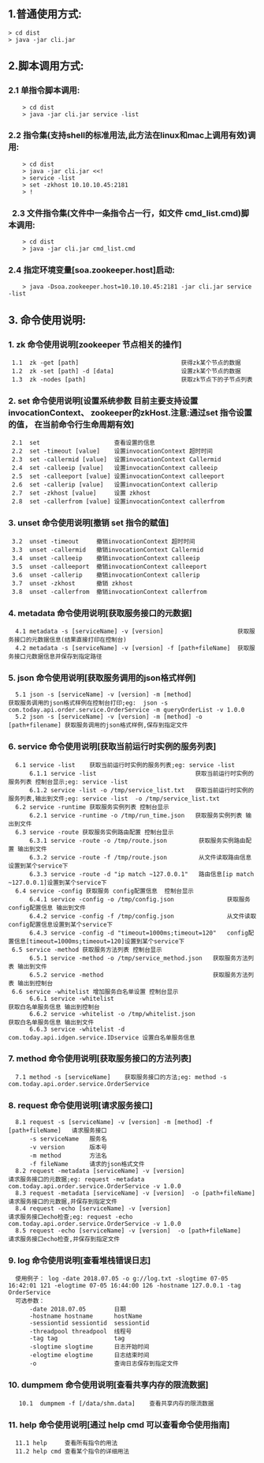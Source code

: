 ## 1.普通使用方式:  
    > cd dist  
    > java -jar cli.jar

## 2.脚本调用方式:  
###    2.1 单指令脚本调用:  
        > cd dist  
        > java -jar cli.jar service -list  
 
###   2.2 指令集(支持shell的标准用法,此方法在linux和mac上调用有效)调用:  
        > cd dist
        > java -jar cli.jar <<!
        > service -list
        > set -zkhost 10.10.10.45:2181
        > !
        
###   2.3 文件指令集(文件中一条指令占一行，如文件 cmd_list.cmd)脚本调用:  
        > cd dist  
        > java -jar cli.jar cmd_list.cmd
       
###   2.4 指定环境变量[soa.zookeeper.host]启动:   
        > java -Dsoa.zookeeper.host=10.10.10.45:2181 -jar cli.jar service -list   

## 3. 命令使用说明:    
    
###    1. zk 命令使用说明[zookeeper   节点相关的操作]  
     1.1  zk -get [path]                             获得zk某个节点的数据
     1.2  zk -set [path] -d [data]                   设置zk某个节点的数据
     1.3  zk -nodes [path]                           获取zk节点下的子节点列表
     
###   2. set 命令使用说明[设置系统参数 目前主要支持设置 invocationContext、 zookeeper的zkHost.注意:通过set 指令设置的值， 在当前命令行生命周期有效]  
     2.1  set                     查看设置的信息
     2.2  set -timeout [value]    设置invocationContext 超时时间
     2.3  set -callermid [value]  设置invocationContext Callermid
     2.4  set -calleeip [value]   设置invocationContext calleeip
     2.5  set -calleeport [value] 设置invocationContext calleeport
     2.6  set -callerip [value]   设置invocationContext callerip
     2.7  set -zkhost [value]     设置 zkhost
     2.8  set -callerfrom [value] 设置invocationContext callerfrom

###    3. unset 命令使用说明[撤销 set 指令的赋值]  
     3.2  unset -timeout     撤销invocationContext 超时时间
     3.3  unset -callermid   撤销invocationContext Callermid
     3.4  unset -calleeip    撤销invocationContext calleeip
     3.5  unset -calleeport  撤销invocationContext calleeport
     3.6  unset -callerip    撤销invocationContext callerip
     3.7  unset -zkhost      撤销 zkhost
     3.8  unset -callerfrom  撤销invocationContext callerfrom
     
###    4. metadata 命令使用说明[获取服务接口的元数据]  
      4.1 metadata -s [serviceName] -v [version]                     获取服务接口的元数据信息(结果直接打印在控制台)
      4.2 metadata -s [serviceName] -v [version] -f [path+fileName]  获取服务接口元数据信息并保存到指定路径
      
###    5. json 命令使用说明[获取服务调用的json格式样例]  
      5.1 json -s [serviceName] -v [version] -m [method]                    获取服务调用的json格式样例在控制台打印;eg:  json -s com.today.api.order.service.OrderService -m queryOrderList -v 1.0.0
      5.2 json -s [serviceName] -v [version] -m [method] -o [path+filename] 获取服务调用的json格式样例,保存到指定文件
      
###    6. service 命令使用说明[获取当前运行时实例的服务列表]  
      6.1 service -list    获取当前运行时实例的服务列表;eg: service -list
          6.1.1 service -list                            获取当前运行时实例的服务列表 控制台显示;eg: service -list
          6.1.2 service -list -o /tmp/service_list.txt   获取当前运行时实例的服务列表,输出到文件;eg: service -list  -o /tmp/service_list.txt 
      6.2 service -runtime 获取服务实例列表 控制台显示
          6.2.1 service -runtime -o /tmp/run_time.json   获取服务实例列表 输出到文件
      6.3 service -route 获取服务实例路由配置 控制台显示
          6.3.1 service -route -o /tmp/route.json         获取服务实例路由配置 输出到文件
          6.3.2 service -route -f /tmp/route.json         从文件读取路由信息设置到某个service下
          6.3.3 service -route -d "ip match ~127.0.0.1"   路由信息[ip match ~127.0.0.1]设置到某个service下
      6.4 service -config 获取服务 config配置信息  控制台显示
          6.4.1 service -config -o /tmp/config.json               获取服务config配置信息 输出到文件
          6.4.2 service -config -f /tmp/config.json               从文件读取config配置信息设置到某个service下
          6.4.3 service -config -d "timeout=1000ms;timeout=120"   config配置信息[timeout=1000ms;timeout=120]设置到某个service下
     6.5 service -method 获取服务方法列表 控制台显示
          6.5.1 service -method -o /tmp/service_method.json   获取服务方法列表 输出到文件       
          6.5.2 service -method                               获取服务方法列表 输出到控制台
     6.6 service -whitelist 增加服务白名单设置 控制台显示
          6.6.1 service -whitelist                                          获取白名单服务信息 输出到控制台
          6.6.2 service -whitelist -o /tmp/whitelist.json                   获取白名单服务信息 输出到文件
          6.6.3 service -whitelist -d com.today.api.idgen.service.IDservice 设置白名单服务信息
      
###    7. method 命令使用说明[获取服务接口的方法列表]  
      7.1 method -s [serviceName]    获取服务接口的方法;eg: method -s com.today.api.order.service.OrderService
      
###    8. request 命令使用说明[请求服务接口]  
      8.1 request -s [serviceName] -v [version] -m [method] -f [path+fileName]   请求服务接口
          -s serviceName   服务名
          -v version       版本号
          -m method        方法名
          -f fileName      请求的json格式文件    
      8.2 request -metadata [serviceName] -v [version]                     请求服务接口的元数据;eg: request -metadata com.today.api.order.service.OrderService -v 1.0.0
      8.3 request -metadata [serviceName] -v [version]  -o [path+fileName] 请求服务接口的元数据,并保存到指定文件
      8.4 request -echo [serviceName] -v [version]                         请求服务接口echo检查;eg: request -echo com.today.api.order.service.OrderService -v 1.0.0
      8.5 request -echo [serviceName] -v [version]  -o [path+fileName]     请求服务接口echo检查,并保存到指定文件

###    9. log 命令使用说明[查看堆栈错误日志]  
      使用例子： log -date 2018.07.05 -o g://log.txt -slogtime 07-05 16:42:01 121 -elogtime 07-05 16:44:00 126 -hostname 127.0.0.1 -tag OrderService 
      可选参数：
          -date 2018.07.05        日期
          -hostname hostname      hostName
          -sessiontid sessiontid  sessiontid
          -threadpool threadpool  线程号    
          -tag tag                tag 
          -slogtime slogtime      日志开始时间
          -elogtime elogtime      日志结束时间
          -o                      查询日志保存到指定文件
          
  ###    10. dumpmem 命令使用说明[查看共享内存的限流数据]  
       10.1  dumpmem -f [/data/shm.data]    查看共享内存的限流数据
      
###    11. help 命令使用说明[通过  help cmd 可以查看命令使用指南]  
      11.1 help     查看所有指令的用法
      11.2 help cmd 查看某个指令的详细用法
